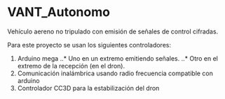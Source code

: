 # VANT_Autonomo
Vehículo aereno no tripulado con emisión de señales de control cifradas.

Para este proyecto se usan los siguientes controladores:

1. Arduino mega 
..* Uno en un extremo emitiendo señales. 
..* Otro en el extremo de la recepción (en el dron). 
2. Comunicación inalámbrica usando radio frecuencia compatible con arduino
3. Controlador CC3D para la estabilización del dron
